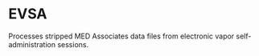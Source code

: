 # EVSA
Processes stripped MED Associates data files from electronic vapor self-administration sessions.
